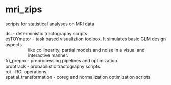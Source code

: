 # mri_zips
scripts for statistical analyses on MRI data

dsi                     - deterministic tractography scripts  
esTOYmator              - task based visualiztion toolbox. It simulates basic GLM design aspects  
&nbsp;&nbsp;&nbsp;&nbsp;&nbsp;&nbsp;&nbsp;&nbsp;&nbsp;&nbsp;&nbsp;&nbsp;&nbsp;&nbsp;&nbsp;&nbsp;&nbsp;&nbsp;like collinearity, partial models and noise in a visual and  
&nbsp;&nbsp;&nbsp;&nbsp;&nbsp;&nbsp;&nbsp;&nbsp;&nbsp;&nbsp;&nbsp;&nbsp;&nbsp;&nbsp;&nbsp;&nbsp;&nbsp;&nbsp;interactive manner.  
fri_prepro              - preprocessing pipelines and optimization.  
probtrack               - probabilistic tractography scripts.  
roi                     - ROI operations.  
spatial_transformation  - coreg and normalization optimization scripts.
